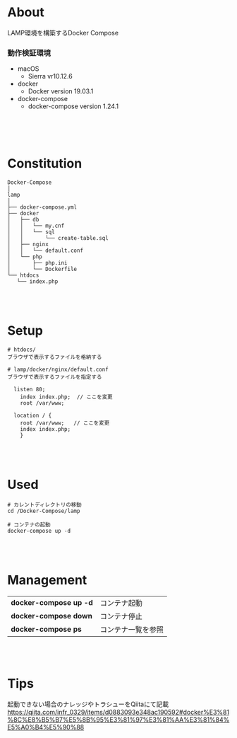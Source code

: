 # About
LAMP環境を構築するDocker Compose
<br>  
### 動作検証環境

- macOS
  - Sierra vr10.12.6
- docker
  - Docker version 19.03.1
- docker-compose
  - docker-compose version 1.24.1
<br>
<br>
<br>

 # Constitution
 ```
Docker-Compose
│
lamp
│
├── docker-compose.yml
├── docker
│   ├── db
│   │   └── my.cnf
│   │   └── sql
│   │       └── create-table.sql
│   ├── nginx
│   │   └── default.conf
│   └── php
│       ├── php.ini
│       └── Dockerfile
└── htdocs
    └── index.php
```
<br>
<br>

# Setup
```
# htdocs/
ブラウザで表示するファイルを格納する

# lamp/docker/nginx/default.conf
ブラウザで表示するファイルを指定する

  listen 80;
    index index.php;  // ここを変更
    root /var/www;

  location / {
    root /var/www;   // ここを変更
    index index.php;
    }

```
<br>
<br>

# Used
```
# カレントディレクトリの移動
cd /Docker-Compose/lamp

# コンテナの起動
docker-compose up -d
```
<br>
<br>

# Management
<table>
 <tr>
  <td><b>docker-compose up -d</b></td>
  <td>コンテナ起動</td>
 </tr>
 <tr>
  <td><b>docker-compose down</b></td>
  <td>コンテナ停止</td>
 </tr>
 <tr>
  <td><b>docker-compose ps</b></td>
  <td>コンテナ一覧を参照</td>
 </tr>
</table>
<br>
<br>

# Tips
起動できない場合のナレッジやトラシューをQiitaにて記載<br>
https://qiita.com/infr_0329/items/d0883093e348ac190592#docker%E3%81%8C%E8%B5%B7%E5%8B%95%E3%81%97%E3%81%AA%E3%81%84%E5%A0%B4%E5%90%88



